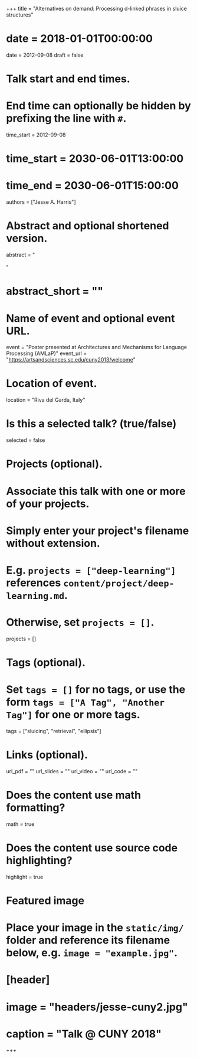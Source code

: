 +++
title = "Alternatives on demand: Processing d-linked phrases in sluice structures"
# date = 2018-01-01T00:00:00
date = 2012-09-08
draft = false

# Talk start and end times.
#   End time can optionally be hidden by prefixing the line with `#`.
time_start = 2012-09-08
# time_start = 2030-06-01T13:00:00
# time_end = 2030-06-01T15:00:00

authors = ["Jesse A. Harris"]

# Abstract and optional shortened version.
abstract = "<br><br>"
# abstract_short = ""

# Name of event and optional event URL.
event = "Poster presented at Architectures and Mechanisms for Language Processing (AMLaP)"
event_url = "https://artsandsciences.sc.edu/cuny2013/welcome"

# Location of event.
location = "Riva del Garda, Italy"

# Is this a selected talk? (true/false)
selected = false

# Projects (optional).
#   Associate this talk with one or more of your projects.
#   Simply enter your project's filename without extension.
#   E.g. `projects = ["deep-learning"]` references `content/project/deep-learning.md`.
#   Otherwise, set `projects = []`.
projects = []

# Tags (optional).
#   Set `tags = []` for no tags, or use the form `tags = ["A Tag", "Another Tag"]` for one or more tags.
tags = ["sluicing", "retrieval", "ellipsis"]

# Links (optional).
url_pdf = ""
url_slides = ""
url_video = ""
url_code = ""

# Does the content use math formatting?
math = true

# Does the content use source code highlighting?
highlight = true

# Featured image
# Place your image in the `static/img/` folder and reference its filename below, e.g. `image = "example.jpg"`.
# [header]
# image = "headers/jesse-cuny2.jpg"
# caption = "Talk @ CUNY 2018"

+++
